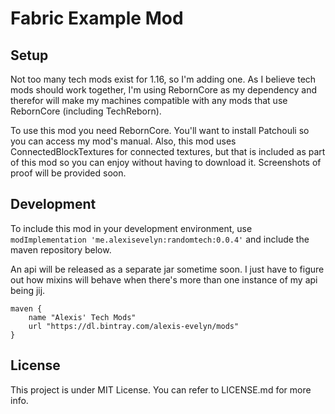 # Fabric Example Mod

## Setup

Not too many tech mods exist for 1.16, so I'm adding one. As I believe tech mods should work together, I'm using RebornCore as my dependency and therefor will make my machines compatible with any mods that use RebornCore (including TechReborn).

To use this mod you need RebornCore. You'll want to install Patchouli so you can access my mod's manual. Also, this mod uses ConnectedBlockTextures for connected textures, but that is included as part of this mod so you can enjoy without having to download it. Screenshots of proof will be provided soon.

## Development

To include this mod in your development environment, use `modImplementation 'me.alexisevelyn:randomtech:0.0.4'` and include the maven repository below.

An api will be released as a separate jar sometime soon. I just have to figure out how mixins will behave when there's more than one instance of my api being jij.

```Gradle
maven {
    name "Alexis' Tech Mods"
    url "https://dl.bintray.com/alexis-evelyn/mods" 
}
```

## License

This project is under MIT License. You can refer to LICENSE.md for more info.